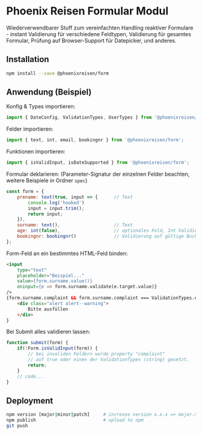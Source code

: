 # Phoenix Reisen Formular Modul

Wiederverwendbarer Stuff zum vereinfachten Handling reaktiver Formulare - instant Validierung für verschiedene Feldtypen, Validierung für gesamtes Formular, Prüfung auf Browser-Support für Datepicker, und anderes.

## Installation

```bash
npm install --save @phoenixreisen/form
```

## Anwendung (Beispiel)

Konfig & Types importieren:

```js
import { DateConfig, ValidationTypes, UserTypes } from '@phoenixreisen/form';
```

Felder importieren:

```js
import { text, int, email, bookingnr } from '@phoenixreisen/form';
```

Funktionen importieren:

```js
import { isValidInput, isDateSupported } from '@phoenixreisen/form';
```

Formular deklarieren:
(Parameter-Signatur der einzelnen Felder beachten, weitere Beispiele in Ordner `spec`)

```js
const form = {
    prename: text(true, input => {      // Text
        console.log('hooked')
        input = input.trim();
        return input;
    }),
    surname: text(),                    // Text
    age: int(false),                    // optionales Feld, Int Validierung
    bookingnr: bookingnr()              // Validierung auf gültige Buchungsnr.
};
```

Form-Feld an ein bestimmtes HTML-Feld binden:

```html
<input 
    type="text"
    placeholder="Beispiel..."
    value={form.surname.value()}
    oninput={e => form.surname.validate(e.target.value)}
/>
{form.surname.complaint && form.surname.complaint === ValidationTypes.empty ?
    <div class="alert alert--warning">
        Bitte ausfüllen
    </div>
}
```

Bei Submit alles validieren lassen:

```js
function submit(form) {
    if(!Form.isValidInput(form)) {
        // bei invaliden Feldern wurde property "complaint" 
        // auf true oder einen der ValidationTypes (string) gesetzt.
        return;
    }
    // code...
}
```


## Deployment

```bash
npm version [major|minor|patch]     # increase version x.x.x => major.minor.patch
npm publish                         # upload to npm
git push
```